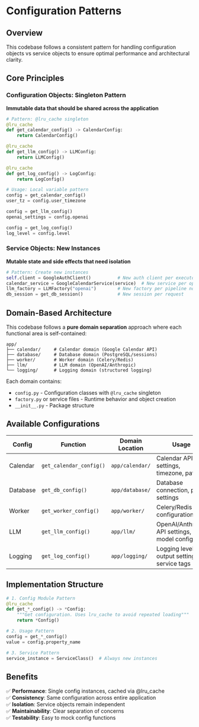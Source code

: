 # Configuration Patterns

## Overview

This codebase follows a consistent pattern for handling configuration objects vs service objects to ensure optimal performance and architectural clarity.

## Core Principles

### Configuration Objects: Singleton Pattern
**Immutable data that should be shared across the application**

```python
# Pattern: @lru_cache singleton
@lru_cache
def get_calendar_config() -> CalendarConfig:
    return CalendarConfig()

@lru_cache  
def get_llm_config() -> LLMConfig:
    return LLMConfig()

@lru_cache
def get_log_config() -> LogConfig:
    return LogConfig()

# Usage: Local variable pattern
config = get_calendar_config()
user_tz = config.user_timezone

config = get_llm_config()
openai_settings = config.openai

config = get_log_config()
log_level = config.level
```

### Service Objects: New Instances
**Mutable state and side effects that need isolation**

```python
# Pattern: Create new instances
self.client = GoogleAuthClient()          # New auth client per executor
calendar_service = GoogleCalendarService(service)  # New service per operation
llm_factory = LLMFactory("openai")        # New factory per pipeline node
db_session = get_db_session()             # New session per request
```

## Domain-Based Architecture

This codebase follows a **pure domain separation** approach where each functional area is self-contained:

```
app/
├── calendar/     # Calendar domain (Google Calendar API)
├── database/     # Database domain (PostgreSQL/sessions) 
├── worker/       # Worker domain (Celery/Redis)
├── llm/          # LLM domain (OpenAI/Anthropic)
└── logging/      # Logging domain (structured logging)
```

Each domain contains:
- `config.py` - Configuration classes with `@lru_cache` singleton
- `factory.py` or service files - Runtime behavior and object creation
- `__init__.py` - Package structure

## Available Configurations

| Config | Function | Domain Location | Usage |
|--------|----------|-----------------|-------|
| Calendar | `get_calendar_config()` | `app/calendar/` | Calendar API settings, timezone, paths |
| Database | `get_db_config()` | `app/database/` | Database connection, pool settings |
| Worker | `get_worker_config()` | `app/worker/` | Celery/Redis configuration |
| LLM | `get_llm_config()` | `app/llm/` | OpenAI/Anthropic API settings, model configs |
| Logging | `get_log_config()` | `app/logging/` | Logging levels, output settings, service tags |

## Implementation Structure

```python
# 1. Config Module Pattern
@lru_cache
def get_*_config() -> *Config:
    """Get configuration. Uses lru_cache to avoid repeated loading"""
    return *Config()

# 2. Usage Pattern  
config = get_*_config()
value = config.property_name

# 3. Service Pattern
service_instance = ServiceClass()  # Always new instances
```

## Benefits

✅ **Performance**: Single config instances, cached via @lru_cache  
✅ **Consistency**: Same configuration across entire application  
✅ **Isolation**: Service objects remain independent  
✅ **Maintainability**: Clear separation of concerns  
✅ **Testability**: Easy to mock config functions 
